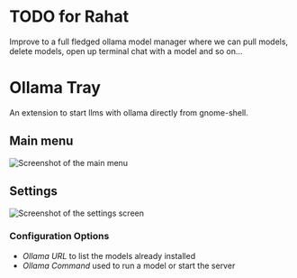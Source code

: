 # TODO for Rahat
Improve to a full fledged ollama model manager where we can pull models, delete models, open up terminal chat with a model and so on...

# Ollama Tray

An extension to start llms with ollama directly from gnome-shell.

## Main menu
![Screenshot of the main menu](/screenshots/tray.png?raw=true "Tray")

## Settings
![Screenshot of the settings screen](/screenshots/settings.png?raw=true "Settings")

### Configuration Options

- *Ollama URL* to list the models already installed
- *Ollama Command* used to run a model or start the server

